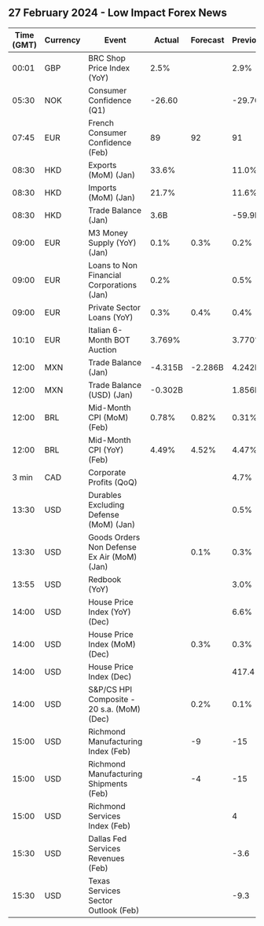 ## 27 February 2024 - Low Impact Forex News

| Time (GMT) | Currency | Event | Actual | Forecast | Previous |
|------|----------|-------|--------|----------|----------|
| 00:01 | GBP | BRC Shop Price Index (YoY) | 2.5% |  | 2.9% |
| 05:30 | NOK | Consumer Confidence (Q1) | -26.60 |  | -29.70 |
| 07:45 | EUR | French Consumer Confidence (Feb) | 89 | 92 | 91 |
| 08:30 | HKD | Exports (MoM) (Jan) | 33.6% |  | 11.0% |
| 08:30 | HKD | Imports (MoM) (Jan) | 21.7% |  | 11.6% |
| 08:30 | HKD | Trade Balance (Jan) | 3.6B |  | -59.9B |
| 09:00 | EUR | M3 Money Supply (YoY) (Jan) | 0.1% | 0.3% | 0.2% |
| 09:00 | EUR | Loans to Non Financial Corporations (Jan) | 0.2% |  | 0.5% |
| 09:00 | EUR | Private Sector Loans (YoY) | 0.3% | 0.4% | 0.4% |
| 10:10 | EUR | Italian 6-Month BOT Auction | 3.769% |  | 3.770% |
| 12:00 | MXN | Trade Balance (Jan) | -4.315B | -2.286B | 4.242B |
| 12:00 | MXN | Trade Balance (USD) (Jan) | -0.302B |  | 1.856B |
| 12:00 | BRL | Mid-Month CPI (MoM) (Feb) | 0.78% | 0.82% | 0.31% |
| 12:00 | BRL | Mid-Month CPI (YoY) (Feb) | 4.49% | 4.52% | 4.47% |
| 3 min | CAD | Corporate Profits (QoQ) |  |  | 4.7% |
| 13:30 | USD | Durables Excluding Defense (MoM) (Jan) |  |  | 0.5% |
| 13:30 | USD | Goods Orders Non Defense Ex Air (MoM) (Jan) |  | 0.1% | 0.3% |
| 13:55 | USD | Redbook (YoY) |  |  | 3.0% |
| 14:00 | USD | House Price Index (YoY) (Dec) |  |  | 6.6% |
| 14:00 | USD | House Price Index (MoM) (Dec) |  | 0.3% | 0.3% |
| 14:00 | USD | House Price Index (Dec) |  |  | 417.4 |
| 14:00 | USD | S&P/CS HPI Composite - 20 s.a. (MoM) (Dec) |  | 0.2% | 0.1% |
| 15:00 | USD | Richmond Manufacturing Index (Feb) |  | -9 | -15 |
| 15:00 | USD | Richmond Manufacturing Shipments (Feb) |  | -4 | -15 |
| 15:00 | USD | Richmond Services Index (Feb) |  |  | 4 |
| 15:30 | USD | Dallas Fed Services Revenues (Feb) |  |  | -3.6 |
| 15:30 | USD | Texas Services Sector Outlook (Feb) |  |  | -9.3 |
